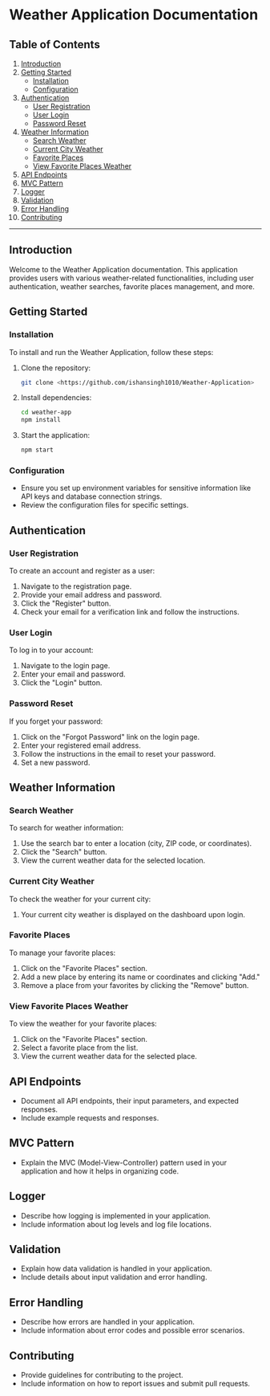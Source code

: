 # Weather Application Documentation

## Table of Contents

1. [Introduction](#introduction)
2. [Getting Started](#getting-started)
   - [Installation](#installation)
   - [Configuration](#configuration)
3. [Authentication](#authentication)
   - [User Registration](#user-registration)
   - [User Login](#user-login)
   - [Password Reset](#password-reset)
4. [Weather Information](#weather-information)
   - [Search Weather](#search-weather)
   - [Current City Weather](#current-city-weather)
   - [Favorite Places](#favorite-places)
   - [View Favorite Places Weather](#view-favorite-places-weather)
5. [API Endpoints](#api-endpoints)
6. [MVC Pattern](#mvc-pattern)
7. [Logger](#logger)
8. [Validation](#validation)
9. [Error Handling](#error-handling)
10. [Contributing](#contributing)

---

## Introduction

Welcome to the Weather Application documentation. This application provides users with various weather-related functionalities, including user authentication, weather searches, favorite places management, and more.

## Getting Started

### Installation

To install and run the Weather Application, follow these steps:

1. Clone the repository:

   ```bash
   git clone <https://github.com/ishansingh1010/Weather-Application>
   ```

2. Install dependencies:

   ```bash
   cd weather-app
   npm install
   ```

3. Start the application:

   ```bash
   npm start
   ```

### Configuration

- Ensure you set up environment variables for sensitive information like API keys and database connection strings.
- Review the configuration files for specific settings.

## Authentication

### User Registration

To create an account and register as a user:

1. Navigate to the registration page.
2. Provide your email address and password.
3. Click the "Register" button.
4. Check your email for a verification link and follow the instructions.

### User Login

To log in to your account:

1. Navigate to the login page.
2. Enter your email and password.
3. Click the "Login" button.

### Password Reset

If you forget your password:

1. Click on the "Forgot Password" link on the login page.
2. Enter your registered email address.
3. Follow the instructions in the email to reset your password.
4. Set a new password.

## Weather Information

### Search Weather

To search for weather information:

1. Use the search bar to enter a location (city, ZIP code, or coordinates).
2. Click the "Search" button.
3. View the current weather data for the selected location.

### Current City Weather

To check the weather for your current city:

1. Your current city weather is displayed on the dashboard upon login.

### Favorite Places

To manage your favorite places:

1. Click on the "Favorite Places" section.
2. Add a new place by entering its name or coordinates and clicking "Add."
3. Remove a place from your favorites by clicking the "Remove" button.

### View Favorite Places Weather

To view the weather for your favorite places:

1. Click on the "Favorite Places" section.
2. Select a favorite place from the list.
3. View the current weather data for the selected place.

## API Endpoints

- Document all API endpoints, their input parameters, and expected responses.
- Include example requests and responses.

## MVC Pattern

- Explain the MVC (Model-View-Controller) pattern used in your application and how it helps in organizing code.

## Logger

- Describe how logging is implemented in your application.
- Include information about log levels and log file locations.

## Validation

- Explain how data validation is handled in your application.
- Include details about input validation and error handling.

## Error Handling

- Describe how errors are handled in your application.
- Include information about error codes and possible error scenarios.

## Contributing

- Provide guidelines for contributing to the project.
- Include information on how to report issues and submit pull requests.
